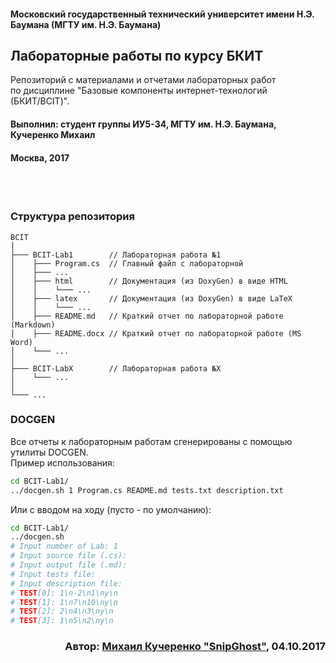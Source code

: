 #### Московский государственный технический университет имени Н.Э. Баумана (МГТУ им. Н.Э. Баумана)

## Лабораторные работы по курсу БКИТ

Репозиторий с материалами и отчетами лабораторных работ   
по дисциплине "Базовые компоненты интернет-технологий (БКИТ/BCIT)".  

#### Выполнил: студент группы ИУ5-34, МГТУ им. Н.Э. Баумана, Кучеренко Михаил

#### Москва, 2017

<br><br>

### Структура репозитория

```
BCIT
│
├─── BCIT-Lab1        // Лабораторная работа №1
│    ├─── Program.cs  // Главный файл с лабораторной
│    ├─── ...
│    ├─── html        // Документация (из DoxyGen) в виде HTML
│    │    └─── ...
│    ├─── latex       // Документация (из DoxyGen) в виде LaTeX
│    │    └─── ...
│    ├─── README.md   // Краткий отчет по лабораторной работе (Markdown)
│    ├─── README.docx // Краткий отчет по лабораторной работе (MS Word)
│    └─── ...
│
├─── BCIT-LabX        // Лабораторная работа №Х
│    └─── ...
│
└─── ...
```

### DOCGEN

Все отчеты к лабораторным работам сгенерированы с помощью утилиты DOCGEN.  
Пример использования:  

```bash
cd BCIT-Lab1/
../docgen.sh 1 Program.cs README.md tests.txt description.txt
```

Или с вводом на ходу (пусто - по умолчанию):
```bash
cd BCIT-Lab1/
../docgen.sh
# Input number of Lab: 1
# Input source file (.cs): 
# Input output file (.md): 
# Input tests file: 
# Input description file: 
# TEST[0]: 1\n-2\n1\ny\n
# TEST[1]: 1\n7\n10\ny\n
# TEST[2]: 2\n4\n3\ny\n
# TEST[3]: 1\n5\n2\ny\n
```

### <p align="right"> Автор: [Михаил Кучеренко "SnipGhost"](https://vk.com/snipghost), 04.10.2017 </p>
